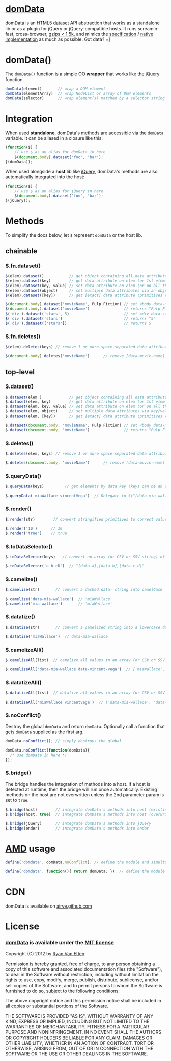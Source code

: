 [domData](http://github.com/ryanve/domdata)
=======

domData is an HTML5 [dataset](http://dev.opera.com/articles/view/an-introduction-to-datasets/) API abstraction that works as a standalone lib or as a plugin for jQuery or jQuery-compatible hosts. It runs screamin-fast, cross-browser, [gzips < 1.5k](http://airve.github.com/js/domdata/domdata.min.js), and mimics the [specification](http://www.w3.org/TR/2010/WD-html5-20101019/elements.html#embedding-custom-non-visible-data-with-the-data-attributes) / [native implementation](http://dev.opera.com/articles/view/an-introduction-to-datasets/) as much as possible. Got data? =]

# domData()

The `domData()` function is a simple OO **wrapper** that works like the jQuery function.

```js
domData(element)       // wrap a DOM element
domData(elementArray)  // wrap NodeList or array of DOM elements
domData(selector)      // wrap element(s) matched by a selector string (uses querySelectorAll)
```

# Integration 

When used **standalone**, domData's methods are accessible via the `domData` variable. It can be aliased in a closure like this:

```js
(function($) {
    // use $ as an alias for domData in here
    $(document.body).dataset('foo', 'bar');
}(domData));
```

When used alongside a **host** lib like [jQuery](http://jquery.com/), domData's methods are also automatically integrated into the host:

```js
(function($) {
    // use $ as an alias for jQuery in here
    $(document.body).dataset('foo', 'bar');
}(jQuery));
```

# Methods

To simplify the docs below, let `$` represent `domData` or the host lib.

## chainable

### $.fn.dataset()

```js
$(elem).dataset()           // get object containing all data attributes on elem (or 1st elem in set)
$(elem).dataset(key)        // get data attribute on elem (or 1st elem in set)
$(elem).dataset(key, value) // set data attribute on elem (or on all the elems in set)
$(elem).dataset(object)     // set multiple data attributes via an object's key/value pairs
$(elem).dataset([key])      // get [exact] data attribute (primitives render to correct type)
```

```js
$(document.body).dataset('movieName', Pulp Fiction) // set <body data-movie-name="Pulp Fiction">
$(document.body).dataset('movieName')               // returns "Pulp Fiction"
$('div').dataset('stars', 5)                        // set <div data-stars="5"> on all matched divs
$('div').dataset('stars')                           // returns "5"
$('div').dataset(['stars'])                         // returns 5
```

### $.fn.deletes()

```js
$(elem).deletes(keys) // remove 1 or more space-separated data attribute from elem (or all elems in set)
```

```js
$(document.body).deletes('movieName')      // remove [data-movie-name] from the <body> element
```

## top-level

### $.dataset()

```js
$.dataset(elem )            // get object containing all data attributes on elem (or the 1st elem in set)
$.dataset(elem, key)        // get data attribute on elem (or 1st elem in set)
$.dataset(elem, key, value) // set data attribute on elem (or on all the elems in set)
$.dataset(elem, object)     // set multiple data attributes via key/value pairs
$.dataset(elem, [key])      // get [exact] data attribute (primitives render to correct type)
```

```js
$.dataset(document.body, 'movieName', Pulp Fiction) // set <body data-movie-name="Pulp Fiction">
$.dataset(document.body, 'movieName')               // returns "Pulp Fiction"
```


### $.deletes()

```js
$.deletes(elem, keys) // remove 1 or more space-separated data attribute from elem (or all elems in set)
```

```js
$.deletes(document.body, 'movieName')      // remove [data-movie-name] from the <body> element
```

### $.queryData()

```js
$.queryData(keys)         // get elements by data key (keys can be an array or CSV or SSV string)
```

```js
$.queryData('miaWallace vincentVega')  // Delegate to $("[data-mia-wallace],[data-vincent-vega]")
```

### $.render()

```js
$.render(str)        // convert stringified primitives to correct value, e.g. "true" to true 
```

```js
$.render('10')      // 10
$.render('true')    // true
```

### $.toDataSelector()

```js
$.toDataSelector(keys)   // convert an array (or CSV or SSV string) of data keys into a selector string
```

```js
$.toDataSelector('a b cD')  // "[data-a],[data-b],[data-c-d]"
```

### $.camelize()

```js
$.camelize(str)       // convert a dashed data- string into camelCase
```

```js
$.camelize('data-mia-wallace')  // 'miaWallace'
$.camelize('mia-wallace')       // 'miaWallace'
```

### $.datatize()

```js
$.datatize(str)       // convert a camelized string into a lowercase dashed data- attribute name
```

```js
$.datatize('miaWallace')  // data-mia-wallace
```

### $.camelizeAll()

```js
$.camelizeAll(list)  // camelize all values in an array (or CSV or SSV string) and return a compact array
```

```js
$.camelizeAll('data-mia-wallace data-vincent-vega')  // ['miaWallace', 'vincentVega']
```

### $.datatizeAll()

```js
$.datatizeAll(list)  // datatize all values in an array (or CSV or SSV string) and return a compact array
```

```js
$.datatizeAll('miaWallace vincentVega')  // ['data-mia-wallace', 'data-vincent-vega']
```

### $.noConflict()

Destroy the global `domData` and return `domData`. Optionally call a function that gets `domData` supplied as the first arg.

```js
domData.noConflict(); // simply destroys the global
```

```js
domData.noConflict(function(domData){  
  /* use domData in here */  
});
```

### $.bridge()

The bridge handles the integration of methods into a host. If a host is detected at runtime, then the bridge will run once automatically. Existing methods on the host are not overwritten unless the 2nd parameter param is set to `true`.

```js
$.bridge(host)        // integrate domData's methods into host (existing methods are not overwritten)
$.bridge(host, true)  // integrate domData's methods into host (overwriting existing methods, if any)
```

```js
$.bridge(jQuery)      // integrate domData's methods into jQuery
$.bridge(ender)       // integrate domData's methods into ender
```

# [AMD](https://github.com/amdjs/amdjs-api/wiki/AMD) usage

```js
define('domdata', domData.noConflict); // define the module and simultaneously destroy the global
```

```js
define('domdata', function(){ return domData; }); // define the module w/o destoying the global
```

# CDN

domData is available on [airve.github.com](http://airve.github.com/)

# License

### [domData](http://github.com/ryanve/domdata) is available under the [MIT license](http://en.wikipedia.org/wiki/MIT_License)

Copyright (C) 2012 by [Ryan Van Etten](https://github.com/ryanve)

Permission is hereby granted, free of charge, to any person obtaining a copy
of this software and associated documentation files (the "Software"), to deal
in the Software without restriction, including without limitation the rights
to use, copy, modify, merge, publish, distribute, sublicense, and/or sell
copies of the Software, and to permit persons to whom the Software is
furnished to do so, subject to the following conditions:

The above copyright notice and this permission notice shall be included in
all copies or substantial portions of the Software.

THE SOFTWARE IS PROVIDED "AS IS", WITHOUT WARRANTY OF ANY KIND, EXPRESS OR
IMPLIED, INCLUDING BUT NOT LIMITED TO THE WARRANTIES OF MERCHANTABILITY,
FITNESS FOR A PARTICULAR PURPOSE AND NONINFRINGEMENT. IN NO EVENT SHALL THE
AUTHORS OR COPYRIGHT HOLDERS BE LIABLE FOR ANY CLAIM, DAMAGES OR OTHER
LIABILITY, WHETHER IN AN ACTION OF CONTRACT, TORT OR OTHERWISE, ARISING FROM,
OUT OF OR IN CONNECTION WITH THE SOFTWARE OR THE USE OR OTHER DEALINGS IN
THE SOFTWARE.